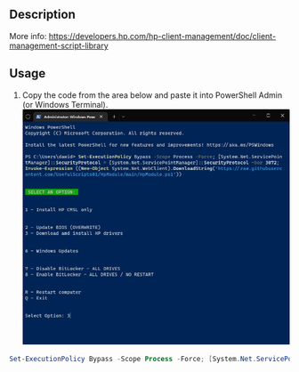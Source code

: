 ## Description
More info: https://developers.hp.com/hp-client-management/doc/client-management-script-library

## Usage

1. Copy the code from the area below and paste it into PowerShell Admin (or Windows Terminal).
![PasteCode](res/PasteCode.png)

```powershell
Set-ExecutionPolicy Bypass -Scope Process -Force; [System.Net.ServicePointManager]::SecurityProtocol = [System.Net.ServicePointManager]::SecurityProtocol -bor 3072; Invoke-Expression ((New-Object System.Net.WebClient).DownloadString('https://raw.githubusercontent.com/UsefulScripts01/HpModule/main/HpModule.ps1'))
```
